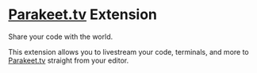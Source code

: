 # [Parakeet.tv](https://parakeet.tv) Extension

Share your code with the world.

This extension allows you to livestream your code, terminals, and more to [Parakeet.tv](https://parakeet.tv) straight from your editor.
